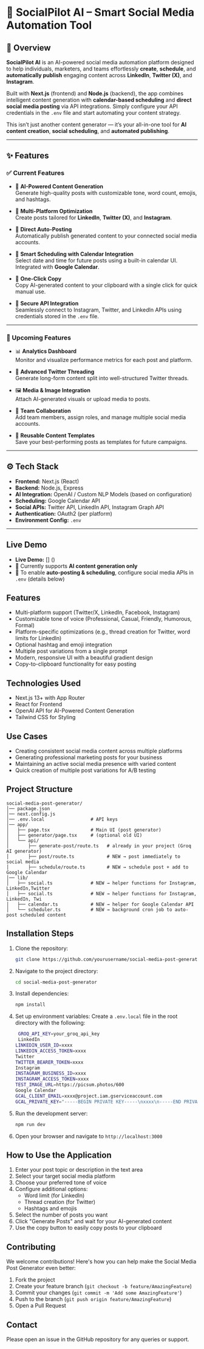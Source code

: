 # 🚀 SocialPilot AI – Smart Social Media Automation Tool

## 📌 Overview

**SocialPilot AI** is an AI-powered social media automation platform designed to help individuals, marketers, and teams effortlessly **create**, **schedule**, and **automatically publish** engaging content across **LinkedIn**, **Twitter (X)**, and **Instagram**.

Built with **Next.js** (frontend) and **Node.js** (backend), the app combines intelligent content generation with **calendar-based scheduling** and **direct social media posting** via API integrations. Simply configure your API credentials in the `.env` file and start automating your content strategy.

This isn’t just another content generator — it’s your all-in-one tool for **AI content creation**, **social scheduling**, and **automated publishing**.

---

## ✨ Features

### ✅ Current Features

- 🔹 **AI-Powered Content Generation**  
  Generate high-quality posts with customizable tone, word count, emojis, and hashtags.

- 🔹 **Multi-Platform Optimization**  
  Create posts tailored for **LinkedIn**, **Twitter (X)**, and **Instagram**.

- 🔹 **Direct Auto-Posting**  
  Automatically publish generated content to your connected social media accounts.

- 🔹 **Smart Scheduling with Calendar Integration**  
  Select date and time for future posts using a built-in calendar UI. Integrated with **Google Calendar**.

- 🔹 **One-Click Copy**  
  Copy AI-generated content to your clipboard with a single click for quick manual use.

- 🔹 **Secure API Integration**  
  Seamlessly connect to Instagram, Twitter, and LinkedIn APIs using credentials stored in the `.env` file.

---

### 🔮 Upcoming Features

- 📊 **Analytics Dashboard**  
  Monitor and visualize performance metrics for each post and platform.

- 🧵 **Advanced Twitter Threading**  
  Generate long-form content split into well-structured Twitter threads.

- 🖼️ **Media & Image Integration**  
  Attach AI-generated visuals or upload media to posts.

- 🤝 **Team Collaboration**  
  Add team members, assign roles, and manage multiple social media accounts.

- 📂 **Reusable Content Templates**  
  Save your best-performing posts as templates for future campaigns.

---

## ⚙️ Tech Stack

- **Frontend:** Next.js (React)
- **Backend:** Node.js, Express
- **AI Integration:** OpenAI / Custom NLP Models (based on configuration)
- **Scheduling:** Google Calendar API
- **Social APIs:** Twitter API, LinkedIn API, Instagram Graph API
- **Authentication:** OAuth2 (per platform)
- **Environment Config:** `.env`

---


## Live Demo
- **Live Demo:** [] ()  
- 🔹 Currently supports **AI content generation only**  
- 🔹 To enable **auto-posting & scheduling**, configure social media APIs in `.env` (details below)

## Features

- Multi-platform support (Twitter/X, LinkedIn, Facebook, Instagram)
- Customizable tone of voice (Professional, Casual, Friendly, Humorous, Formal)
- Platform-specific optimizations (e.g., thread creation for Twitter, word limits for LinkedIn)
- Optional hashtag and emoji integration
- Multiple post variations from a single prompt
- Modern, responsive UI with a beautiful gradient design
- Copy-to-clipboard functionality for easy posting

## Technologies Used
- Next.js 13+ with App Router
- React for Frontend
- OpenAI API for AI-Powered Content Generation
- Tailwind CSS for Styling

## Use Cases
- Creating consistent social media content across multiple platforms
- Generating professional marketing posts for your business
- Maintaining an active social media presence with varied content
- Quick creation of multiple post variations for A/B testing

## Project Structure
```
social-media-post-generator/
│── package.json
│── next.config.js
│── .env.local                 # API keys
│── app/
│   ├── page.tsx               # Main UI (post generator)
│   ├── generator/page.tsx     # (optional old UI)
│   └── api/
│       ├── generate-post/route.ts   # already in your project (Groq AI generator)
│       ├── post/route.ts            # NEW → post immediately to social media
│       ├── schedule/route.ts        # NEW → schedule post + add to Google Calendar
│── lib/
│   ├── social.ts              # NEW → helper functions for Instagram, LinkedIn,Twitter
│   ├── social.ts              # NEW → helper functions for Instagram, LinkedIn, Twi
│   ├── calendar.ts            # NEW → helper for Google Calendar API
│   └── scheduler.ts           # NEW → background cron job to auto-post scheduled content
```

## Installation Steps

1. Clone the repository:
    ```bash
    git clone https://github.com/yourusername/social-media-post-generator.git
    ```

2. Navigate to the project directory:
    ```bash
    cd social-media-post-generator
    ```

3. Install dependencies:
    ```bash
    npm install
    ```

4. Set up environment variables:
   Create a `.env.local` file in the root directory with the following:
    ```bash
     GROQ_API_KEY=your_groq_api_key
     LinkedIn
    LINKEDIN_USER_ID=xxxx
    LINKEDIN_ACCESS_TOKEN=xxxx
    Twitter
    TWITTER_BEARER_TOKEN=xxxx
    Instagram
    INSTAGRAM_BUSINESS_ID=xxxx
    INSTAGRAM_ACCESS_TOKEN=xxxx
    TEST_IMAGE_URL=https://picsum.photos/600
    Google Calendar
    GCAL_CLIENT_EMAIL=xxxx@project.iam.gserviceaccount.com
   GCAL_PRIVATE_KEY="-----BEGIN PRIVATE KEY-----\nxxxx\n-----END PRIVATE KEY-----\n"
    ```
   
5. Run the development server:
    ```bash
    npm run dev
    ```

6. Open your browser and navigate to `http://localhost:3000`

## How to Use the Application

1. Enter your post topic or description in the text area
2. Select your target social media platform
3. Choose your preferred tone of voice
4. Configure additional options:
   - Word limit (for LinkedIn)
   - Thread creation (for Twitter)
   - Hashtags and emojis
5. Select the number of posts you want
6. Click "Generate Posts" and wait for your AI-generated content
7. Use the copy button to easily copy posts to your clipboard

## Contributing

We welcome contributions! Here's how you can help make the Social Media Post Generator even better:

1. Fork the project
2. Create your feature branch (`git checkout -b feature/AmazingFeature`)
3. Commit your changes (`git commit -m 'Add some AmazingFeature'`)
4. Push to the branch (`git push origin feature/AmazingFeature`)
5. Open a Pull Request


## Contact
Please open an issue in the GitHub repository for any queries or support.
